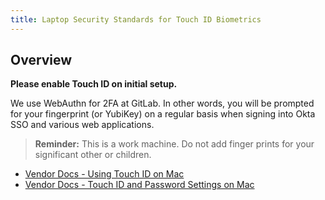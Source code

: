```yaml
---
title: Laptop Security Standards for Touch ID Biometrics
---
```


## Overview

**Please enable Touch ID on initial setup.**

We use WebAuthn for 2FA at GitLab. In other words, you will be prompted for your fingerprint (or YubiKey) on a regular basis when signing into Okta SSO and various web applications.

> **Reminder:** This is a work machine. Do not add finger prints for your significant other or children.

- [Vendor Docs - Using Touch ID on Mac](https://support.apple.com/guide/mac-help/use-touch-id-mchl16fbf90a/14.0/mac/14.0)
- [Vendor Docs - Touch ID and Password Settings on Mac](https://support.apple.com/guide/mac-help/touch-id-password-settings-on-mac-mchl319754b3/14.0/mac/14.0)
